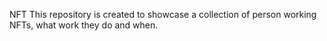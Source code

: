 NFT
This repository is created to showcase a collection of person working NFTs, what work they do and when.
